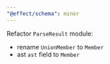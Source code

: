 ```yaml
---
"@effect/schema": minor
---
```


Refactor `ParseResult` module:

- rename `UnionMember` to `Member`
- ast `ast` field to `Member`
